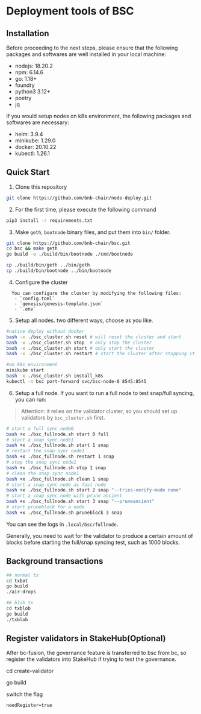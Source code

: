 # Deployment tools of BSC


## Installation
Before proceeding to the next steps, please ensure that the following packages and softwares are well installed in your local machine: 
- nodejs: 18.20.2 
- npm: 6.14.6
- go: 1.18+
- foundry
- python3 3.12+
- poetry
- jq

If you would setup nodes on k8s environment, the following packages and softwares are necessary:
- helm: 3.9.4
- minikube: 1.29.0
- docker: 20.10.22
- kubectl: 1.26.1


## Quick Start
1. Clone this repository
```bash
git clone https://github.com/bnb-chain/node-deploy.git
```

2. For the first time, please execute the following command
```bash
pip3 install -r requirements.txt
```

3. Make `geth`, `bootnode` binary files, and put them into `bin/` folder.
```bash
git clone https://github.com/bnb-chain/bsc.git
cd bsc && make geth
go build -o ./build/bin/bootnode ./cmd/bootnode

cp ./build/bin/geth ../bin/geth
cp ./build/bin/bootnode ../bin/bootnode
```

4. Configure the cluster
```
  You can configure the cluster by modifying the following files:
   - `config.toml`
   - `genesis/genesis-template.json`
   - `.env`
```

5. Setup all nodes.
two different ways, choose as you like.
```bash
#native deploy without docker
bash -x ./bsc_cluster.sh reset # will reset the cluster and start
bash -x ./bsc_cluster.sh stop  # only stop the cluster
bash -x ./bsc_cluster.sh start # only start the cluster
bash -x ./bsc_cluster.sh restart # start the cluster after stopping it
```

```bash
#on k8s environment
minikube start
bash -x ./bsc_cluster.sh install_k8s
kubectl -n bsc port-forward svc/bsc-node-0 8545:8545
```

6. Setup a full node.
If you want to run a full node to test snap/full syncing, you can run:

> Attention: it relies on the validator cluster, so you should set up validators by `bsc_cluster.sh` first.

```bash
# start a full sync node0
bash +x ./bsc_fullnode.sh start 0 full
# start a snap sync node1
bash +x ./bsc_fullnode.sh start 1 snap
# restart the snap sync node1
bash +x ./bsc_fullnode.sh restart 1 snap
# stop the snap sync node1
bash +x ./bsc_fullnode.sh stop 1 snap
# clean the snap sync node1
bash +x ./bsc_fullnode.sh clean 1 snap
# start a snap sync node as fast node
bash +x ./bsc_fullnode.sh start 2 snap "--tries-verify-mode none"
# start a snap sync node with prune ancient
bash +x ./bsc_fullnode.sh start 3 snap "--pruneancient"
# start pruneblock for a node
bash +x ./bsc_fullnode.sh pruneblock 3 snap
```

You can see the logs in `.local/bsc/fullnode`.

Generally, you need to wait for the validator to produce a certain amount of blocks before starting the full/snap syncing test, such as 1000 blocks.

## Background transactions
```bash
## normal tx
cd txbot
go build
./air-drops

## blob tx
cd txblob
go build
./txblob
```

## Register validators in StakeHub(Optional)
After bc-fusion, the governance feature is transferred to bsc from bc,
so register the validators into StakeHub if trying to test the governance.

cd create-validator

go build

switch the flag
```
needRegister=true
```